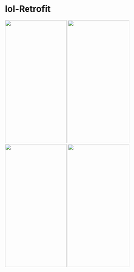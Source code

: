 # lol-Retrofit

<img src="url" width="200" height="400">   <img src="url" width="200" height="400">   <img src="url" width="200" height="400">   <img src="url" width="200" height="400">



